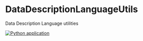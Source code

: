 # DataDescriptionLanguageUtils

Data Description Language utilities

[![Python application](https://github.com/rhirano0715/DataDescriptionLanguageUtils/actions/workflows/python-app.yml/badge.svg)](https://github.com/rhirano0715/DataDescriptionLanguageUtils/actions/workflows/python-app.yml)
